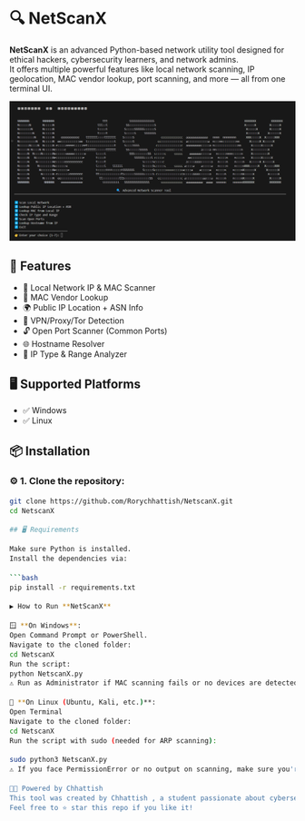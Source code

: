 # 🔍 NetScanX

**NetScanX** is an advanced Python-based network utility tool designed for ethical hackers, cybersecurity learners, and network admins.  
It offers multiple powerful features like local network scanning, IP geolocation, MAC vendor lookup, port scanning, and more — all from one terminal UI.

![NetScanX Output](img/netscan_banner.png)

## 🚀 Features

- 📱 Local Network IP & MAC Scanner
- 🍿 MAC Vendor Lookup
- 🌍 Public IP Location + ASN Info
- 🔎 VPN/Proxy/Tor Detection
- 🔓 Open Port Scanner (Common Ports)
- 🌐 Hostname Resolver
- 🧠 IP Type & Range Analyzer

## 🖥️ Supported Platforms

- ✅ Windows
- ✅ Linux


## 📦 Installation

### ⚙️ 1. Clone the repository:

```bash
git clone https://github.com/Rorychhattish/NetscanX.git
cd NetscanX

## 🖥️ Requirements

Make sure Python is installed.  
Install the dependencies via:

```bash
pip install -r requirements.txt

▶️ How to Run **NetScanX**

🪟 **On Windows**:
Open Command Prompt or PowerShell.
Navigate to the cloned folder:
cd NetscanX
Run the script:
python NetscanX.py
⚠️ Run as Administrator if MAC scanning fails or no devices are detected.

🐧 **On Linux (Ubuntu, Kali, etc.)**:
Open Terminal
Navigate to the cloned folder:
cd NetscanX
Run the script with sudo (needed for ARP scanning):

sudo python3 NetscanX.py
⚠️ If you face PermissionError or no output on scanning, make sure you're using sudo.

🧑‍💻 Powered by Chhattish
This tool was created by Chhattish , a student passionate about cybersecurity, network programming, and ethical hacking.
Feel free to ⭐ star this repo if you like it!

